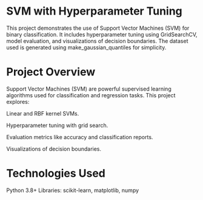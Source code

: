 # SVM with Hyperparameter Tuning
This project demonstrates the use of Support Vector Machines (SVM) for binary classification. It includes hyperparameter tuning using GridSearchCV, model evaluation, and visualizations of decision boundaries. The dataset used is generated using make_gaussian_quantiles for simplicity.
# Project Overview
Support Vector Machines (SVM) are powerful supervised learning algorithms used for classification and regression tasks. This project explores:

Linear and RBF kernel SVMs.

Hyperparameter tuning with grid search.

Evaluation metrics like accuracy and classification reports.

Visualizations of decision boundaries.
# Technologies Used
Python 3.8+
Libraries:
scikit-learn,
matplotlib,
numpy
